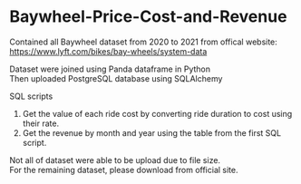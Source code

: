 # Baywheel-Price-Cost-and-Revenue

Contained all Baywheel dataset from 2020 to 2021 from offical website:\
https://www.lyft.com/bikes/bay-wheels/system-data

Dataset were joined using Panda dataframe in Python\
Then uploaded PostgreSQL database using SQLAlchemy

SQL scripts
1. Get the value of each ride cost by converting ride duration to cost using their rate.
2. Get the revenue by month and year using the table from the first SQL script.

Not all of dataset were able to be upload due to file size.\
For the remaining dataset, please download from official site.
